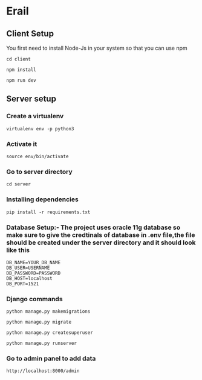 # Erail

## Client Setup
You first need to install Node-Js in your system so that you can use npm
```
cd client
```

```
npm install
```

```
npm run dev
```

## Server setup

### Create a virtualenv
```
virtualenv env -p python3
```
### Activate it
```
source env/bin/activate
```
### Go to server directory

```
cd server
```
### Installing dependencies

```
pip install -r requirements.txt
```
### Database Setup:- The project uses oracle 11g database so make sure to give the credtinals of database in .env file,the file should be created under the server directory and it should look like this
```
DB_NAME=YOUR_DB_NAME
DB_USER=USERNAME
DB_PASSWORD=PASSWORD
DB_HOST=localhost
DB_PORT=1521
```

### Django commands

```
python manage.py makemigrations
```

```
python manage.py migrate
```

```
python manage.py createsuperuser
```

```
python manage.py runserver
```

### Go to admin panel to add data
```
http://localhost:8000/admin
```

